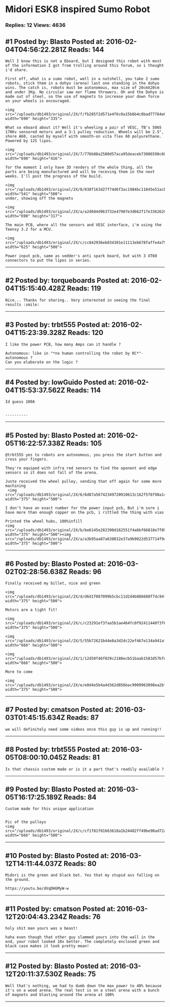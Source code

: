 # Midori ESK8 inspired Sumo Robot

### Replies: 12 Views: 4636

## \#1 Posted by: Blasto Posted at: 2016-02-04T04:56:22.281Z Reads: 144

```
Well I know this is not a Eboard, but I designed this robot with most of the information I got from trolling around this forum, so i thought i'd share.

First off, what is a sumo robot, well in a nutshell, you take 2 sumo robots, stick them in a dohyo (arena) last one standing in the dohyo wins. The catch is, robots must be autonomous, max size of 20cmX20cm and under 3Kg. No circular saw nor flame throwers. Oh and the Dohyo is made out of steel, so the use of magnets to increase your down force on your wheels is encouraged.

<img src="/uploads/db1493/original/2X/f/fb285f2d571e4f6c0a15b6b4c8bad77764e0d14d.JPG" width="690" height="335">

What so eboard about it? Well it's wheeling a pair of VESC, TB's 5065 170Kv sensored motors and a 3:1 pulley reduction. Wheels will be 2.5", shore A60, casted by myself with smooth-on vita flex 60 polyurethane. Powered by 12S lipos.

<img src="/uploads/db1493/original/2X/7/776b88a2580d57aca95deaceb73086598c60c173.JPG" width="690" height="416">

for the moment I only have 3D renders of the whole thing, all the parts are being manufactured and will be receving them in the next weeks. I'll post the progress of the build.

<img src="/uploads/db1493/original/2X/0/038f163d27f74d6f3ac1984bc11845e51acb1db4.JPG" width="541" height="500">
under, showing off the magnets

<img src="/uploads/db1493/original/2X/a/a2d684d963732e47987e3d662f17e33626206a43.JPG" width="690" height="317">

The main PCB, where all the sensors and VESC interface, i'm using the Teensy 3.2 for a MCU.

<img src="/uploads/db1493/original/2X/c/cc842936eb034301e11113eb678faffe4a75aa43.JPG" width="625" height="500">

Power input pcb, same as vedder's anti spark board, but with 3 XT60 connectors to put the lipos in series.
```

---
## \#2 Posted by: torqueboards Posted at: 2016-02-04T15:15:40.428Z Reads: 119

```
Nice... Thanks for sharing.. Very interested in seeing the final results :smile:
```

---
## \#3 Posted by: trbt555 Posted at: 2016-02-04T15:23:39.328Z Reads: 120

```
I like the power PCB, how many Amps can it handle ?

Autonomous: like in "*no human controlling the robot by RC*"-autonomous ?
Can you elaborate on the logic ?
```

---
## \#4 Posted by: lowGuido Posted at: 2016-02-04T15:53:37.562Z Reads: 114

```
Id guess 100A


----------
```

---
## \#5 Posted by: Blasto Posted at: 2016-02-05T16:22:57.338Z Reads: 105

```
@trbt555 yes to robots are autonomous, you press the start button and cross your fingers.

They're equiped with infra red sensors to find the oponent and edge sensors so it does not fall of the arena.

Juste received the wheel pulley, sending that off again for some more machining
 <img src="/uploads/db1493/original/2X/6/6d87a56742349720910613c162f5f8f98a145907.jpeg" width="375" height="500">

I don't have an exact number for the power input pcb, But i'm sure i have more than enough copper on the pcb, i rittled the thing with vias

Printed the wheel hubs, 100%infill
<img src="/uploads/db1493/original/2X/b/be6145e282390d162551f4a6bf66818e7f89b719.jpeg" width="375" height="500"><img src="/uploads/db1493/original/2X/a/a3b95aa87a638832e37a9b9022d537714f9cdb55.jpeg" width="375" height="500">
```

---
## \#6 Posted by: Blasto Posted at: 2016-03-02T02:28:56.638Z Reads: 96

```
Finally received my billet, nice and green

<img src="/uploads/db1493/original/2X/d/d6d1f087099b5cbc11d2d4b886680f7dc94fd5d8.jpeg" width="375" height="500">

Motors are a tight fit!

<img src="/uploads/db1493/original/2X/c/c23291ef3faa5b1ae464fc0f92411440f3f6db36.jpeg" width="375" height="500">

<img src="/uploads/db1493/original/2X/5/55b72621b44e8a3d2dc22ef467e134a941af7494.jpeg" width="666" height="500">

<img src="/uploads/db1493/original/2X/1/12d50f46f029c2188ecb51baab1583d57bfe342c.jpeg" width="666" height="500">

More to come

<img src="/uploads/db1493/original/2X/e/e0d4e5b4a4d362d856bac9909963098ea2bfe802.jpeg" width="375" height="500">
```

---
## \#7 Posted by: cmatson Posted at: 2016-03-03T01:45:15.634Z Reads: 87

```
we will definitely need some videos once this guy is up and running!!
```

---
## \#8 Posted by: trbt555 Posted at: 2016-03-05T08:00:10.045Z Reads: 81

```
Is that chassis custom made or is it a part that's readily available ?
```

---
## \#9 Posted by: Blasto Posted at: 2016-03-05T16:17:25.189Z Reads: 84

```
Custom made for this unique application


Pic of the pulleys
<img src="/uploads/db1493/original/2X/c/cf1f81f01663618a1b24482ff49be90ad72a7efd.jpeg" width="666" height="500">
```

---
## \#10 Posted by: Blasto Posted at: 2016-03-12T14:11:44.037Z Reads: 80

```
Midori is the green and black bot. Yes that my stupid ass falling on the ground.

https://youtu.be/dVqDHGMyW-w
```

---
## \#11 Posted by: cmatson Posted at: 2016-03-12T20:04:43.234Z Reads: 76

```
holy shit man yours was a beast!

haha even though that other guy slammed yours into the wall in the end, your robot looked 10x better. The completely enclosed green and black case makes it look pretty mean!
```

---
## \#12 Posted by: Blasto Posted at: 2016-03-12T20:11:37.530Z Reads: 75

```
Well that's nothing, we had to dumb down the max power to 40% because it's on a wood arena. The real test is on a steel arena with a bunch of magnets and blasting around the arena at 100%
```

---
